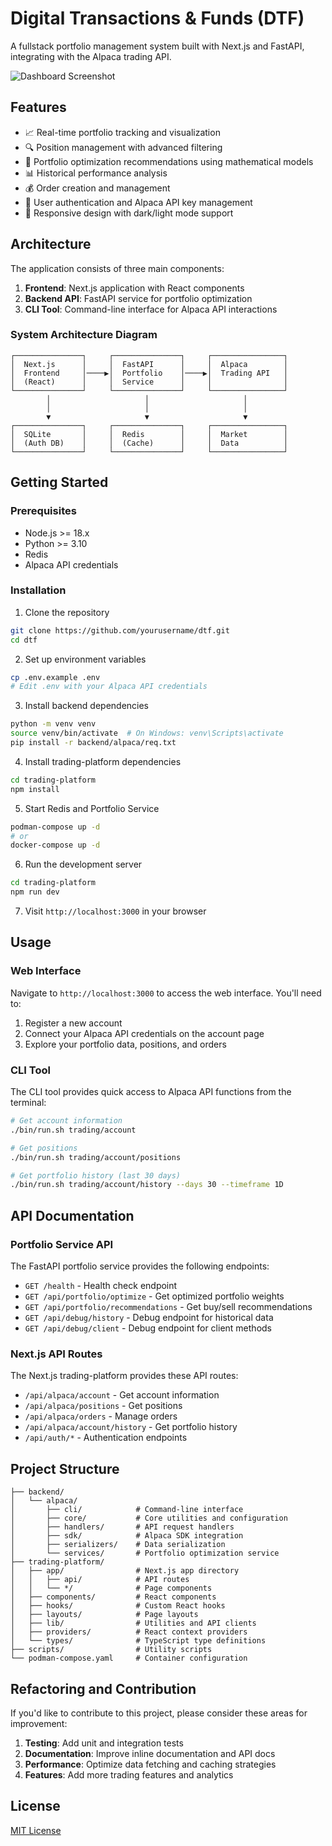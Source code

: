 # Digital Transactions & Funds (DTF)

A fullstack portfolio management system built with Next.js and FastAPI, integrating with the Alpaca trading API.

![Dashboard Screenshot](docs/dashboard.png)

## Features

- 📈 Real-time portfolio tracking and visualization
- 🔍 Position management with advanced filtering
- 🤖 Portfolio optimization recommendations using mathematical models
- 📊 Historical performance analysis
- 💰 Order creation and management
- 🔐 User authentication and Alpaca API key management
- 📱 Responsive design with dark/light mode support

## Architecture

The application consists of three main components:

1. **Frontend**: Next.js application with React components
2. **Backend API**: FastAPI service for portfolio optimization
3. **CLI Tool**: Command-line interface for Alpaca API interactions

### System Architecture Diagram

```
┌───────────────┐     ┌───────────────┐     ┌────────────────┐
│  Next.js      │     │  FastAPI      │     │  Alpaca        │
│  Frontend     │────▶│  Portfolio    │────▶│  Trading API   │
│  (React)      │     │  Service      │     │                │
└───────────────┘     └───────────────┘     └────────────────┘
        │                     │                     │
        │                     │                     │
        ▼                     ▼                     ▼
┌───────────────┐     ┌───────────────┐     ┌────────────────┐
│  SQLite       │     │  Redis        │     │  Market        │
│  (Auth DB)    │     │  (Cache)      │     │  Data          │
└───────────────┘     └───────────────┘     └────────────────┘
```

## Getting Started

### Prerequisites

- Node.js >= 18.x
- Python >= 3.10
- Redis
- Alpaca API credentials

### Installation

1. Clone the repository
```bash
git clone https://github.com/yourusername/dtf.git
cd dtf
```

2. Set up environment variables
```bash
cp .env.example .env
# Edit .env with your Alpaca API credentials
```

3. Install backend dependencies
```bash
python -m venv venv
source venv/bin/activate  # On Windows: venv\Scripts\activate
pip install -r backend/alpaca/req.txt
```

4. Install trading-platform dependencies
```bash
cd trading-platform
npm install
```

5. Start Redis and Portfolio Service
```bash
podman-compose up -d
# or
docker-compose up -d
```

6. Run the development server
```bash
cd trading-platform
npm run dev
```

7. Visit `http://localhost:3000` in your browser

## Usage

### Web Interface

Navigate to `http://localhost:3000` to access the web interface. You'll need to:

1. Register a new account
2. Connect your Alpaca API credentials on the account page
3. Explore your portfolio data, positions, and orders

### CLI Tool

The CLI tool provides quick access to Alpaca API functions from the terminal:

```bash
# Get account information
./bin/run.sh trading/account

# Get positions
./bin/run.sh trading/account/positions

# Get portfolio history (last 30 days)
./bin/run.sh trading/account/history --days 30 --timeframe 1D
```

## API Documentation

### Portfolio Service API

The FastAPI portfolio service provides the following endpoints:

- `GET /health` - Health check endpoint
- `GET /api/portfolio/optimize` - Get optimized portfolio weights
- `GET /api/portfolio/recommendations` - Get buy/sell recommendations
- `GET /api/debug/history` - Debug endpoint for historical data
- `GET /api/debug/client` - Debug endpoint for client methods

### Next.js API Routes

The Next.js trading-platform provides these API routes:

- `/api/alpaca/account` - Get account information
- `/api/alpaca/positions` - Get positions
- `/api/alpaca/orders` - Manage orders
- `/api/alpaca/account/history` - Get portfolio history
- `/api/auth/*` - Authentication endpoints

## Project Structure

```
├── backend/
│   └── alpaca/
│       ├── cli/            # Command-line interface
│       ├── core/           # Core utilities and configuration
│       ├── handlers/       # API request handlers
│       ├── sdk/            # Alpaca SDK integration
│       ├── serializers/    # Data serialization
│       └── services/       # Portfolio optimization service
├── trading-platform/
│   ├── app/                # Next.js app directory
│   │   ├── api/            # API routes
│   │   └── */              # Page components
│   ├── components/         # React components
│   ├── hooks/              # Custom React hooks
│   ├── layouts/            # Page layouts
│   ├── lib/                # Utilities and API clients
│   ├── providers/          # React context providers
│   └── types/              # TypeScript type definitions
├── scripts/                # Utility scripts
└── podman-compose.yaml     # Container configuration
```

## Refactoring and Contribution

If you'd like to contribute to this project, please consider these areas for improvement:

1. **Testing**: Add unit and integration tests
2. **Documentation**: Improve inline documentation and API docs
3. **Performance**: Optimize data fetching and caching strategies
4. **Features**: Add more trading features and analytics

## License

[MIT License](LICENSE)